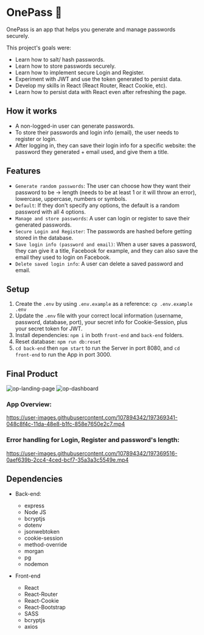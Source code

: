 # OnePass 🔐

OnePass is an app that helps you generate and manage passwords securely.

This project's goals were:
- Learn how to salt/ hash passwords.
- Learn how to store passwords securely.
- Learn how to implement secure Login and Register.
- Experiment with JWT and use the token generated to persist data.
- Develop my skills in React (React Router, React Cookie, etc).
- Learn how to persist data with React even after refreshing the page.

## How it works

- A non-logged-in user can generate passwords.
- To store their passwords and login info (email), the user needs to register or login.
- After logging in, they can save their login info for a specific website: the password they generated + email used, and give them a title.

## Features
- `Generate random passwords`: The user can choose how they want their password to be → length (needs to be at least 1 or it will throw an error), lowercase, uppercase, numbers or symbols.
- `Default`: If they don't specify any options, the default is a random password with all 4 options.
- `Manage and store passwords`: A user can login or register to save their generated passwords.
- `Secure Login and Register`: The passwords are hashed before getting stored in the database.
- `Save login info (password and email)`: When a user saves a password, they can give it a title, Facebook for example, and they can also save the email they used to login on Facebook.
- `Delete saved login info`: A user can delete a saved password and email.

## Setup
1. Create the `.env` by using `.env.example` as a reference: `cp .env.example .env`
2. Update the `.env` file with your correct local information (username, password, database, port), your secret info for Cookie-Session, plus your secret token for JWT.
3. Install dependencies: `npm i` in both `front-end` and `back-end` folders.
4. Reset database: `npm run db:reset`
5. `cd back-end` then `npm start` to run the Server in port 8080, and `cd front-end` to run the App in port 3000.

## Final Product

![op-landing-page](https://user-images.githubusercontent.com/107894342/197368630-2bf00a22-ca4a-48d3-98f6-8820387ca664.png)
![op-dashboard](https://user-images.githubusercontent.com/107894342/197368633-b34ca842-d493-4bf1-bb44-7cc8999f467b.png)

### App Overview:
https://user-images.githubusercontent.com/107894342/197369341-048c8f4c-11da-48e8-b1fc-858e7650e2c7.mp4

### Error handling for Login, Register and password's length:
https://user-images.githubusercontent.com/107894342/197369516-0aef639b-2cc4-4ced-bcf7-35a3a3c5549e.mp4


## Dependencies
- Back-end:
  - express
  - Node JS
  - bcryptjs
  - dotenv
  - jsonwebtoken
  - cookie-session
  - method-override
  - morgan
  - pg
  - nodemon

- Front-end
  - React
  - React-Router
  - React-Cookie
  - React-Bootstrap
  - SASS
  - bcryptjs
  - axios
